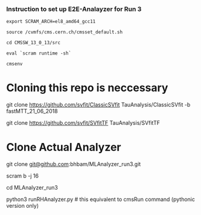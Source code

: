 ### Instruction to set up E2E-Analayzer for Run 3
```
export SCRAM_ARCH=el8_amd64_gcc11

source /cvmfs/cms.cern.ch/cmsset_default.sh

cd CMSSW_13_0_13/src

eval `scram runtime -sh`

cmsenv
```
# Cloning this repo is neccessary
git clone https://github.com/svfit/ClassicSVfit TauAnalysis/ClassicSVfit -b fastMTT_21_06_2018

git clone https://github.com/svfit/SVfitTF TauAnalysis/SVfitTF

# Clone Actual Analyzer
git clone git@github.com:bhbam/MLAnalyzer_run3.git

scram b -j 16

cd MLAnalyzer_run3

python3 runRHAnalyzer.py # this equivalent to cmsRun command (pythonic version only)
